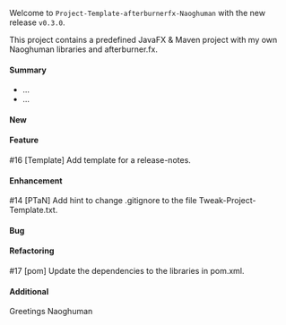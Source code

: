 Welcome to `Project-Template-afterburnerfx-Naoghuman` with the new release `v0.3.0`.

This project contains a predefined JavaFX & Maven project with my own Naoghuman 
libraries and afterburner.fx.



#### Summary
* ...
* ...



#### New



#### Feature
#16 [Template] Add template for a release-notes.



#### Enhancement
#14 [PTaN] Add hint to change .gitignore to the file Tweak-Project-Template.txt.



#### Bug



#### Refactoring
#17 [pom] Update the dependencies to the libraries in pom.xml.



#### Additional



Greetings
Naoghuman



[//]: # (Issues which will be integrated in this release)



[//]: # (Links)

